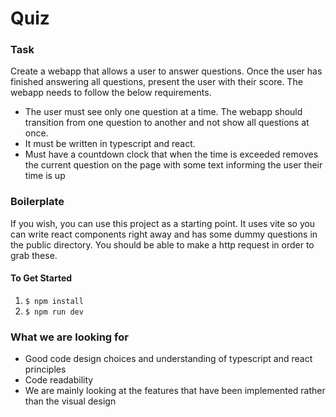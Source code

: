 # Quiz

### Task

Create a webapp that allows a user to answer questions. Once the user has finished answering all questions, present
the user with their score. The webapp needs to follow the below requirements.

- The user must see only one question at a time. The webapp should transition from one question to another and not show all questions at once.
- It must be written in typescript and react.
- Must have a countdown clock that when the time is exceeded removes the current question on the page with some text informing the user their time is up

### Boilerplate

If you wish, you can use this project as a starting point. It uses vite so you can write react components right away and has
some dummy questions in the public directory. You should be able to make a http request in order to grab these.

#### To Get Started

1. `$ npm install `
2. `$ npm run dev`

### What we are looking for

- Good code design choices and understanding of typescript and react principles
- Code readability
- We are mainly looking at the features that have been implemented rather than the visual design
